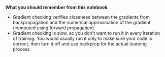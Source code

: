 **What you should remember from this notebook**:
- Gradient checking verifies closeness between the gradients from backpropagation and the numerical approximation of the gradient (computed using forward propagation).
- Gradient checking is slow, so you don't want to run it in every iteration of training. You would usually run it only to make sure your code is correct, then turn it off and use backprop for the actual learning process. 